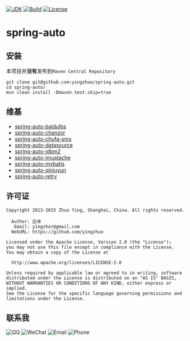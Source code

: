 [![JDK](http://img.shields.io/badge/JDK-v8.0-yellow.svg)](http://www.oracle.com/technetwork/java/javase/downloads/index.html)
[![Build](http://img.shields.io/badge/Build-Maven_2-green.svg)](https://maven.apache.org/)
[![License](http://img.shields.io/badge/License-Apache_2-red.svg)](http://www.apache.org/licenses/LICENSE-2.0)

# spring-auto

安装
---------------------------

本项目并**没有**发布到`Maven Central Repository`

```
git clone git@github.com:yingzhuo/spring-auto.git
cd spring-auto/
mvn clean install -Dmaven.test.skip=true
```

维基
---------------------------
* [spring-auto-baidulbs](https://github.com/yingzhuo/spring-auto/wiki/wiki:spring-auto-baidulbs)
* [spring-auto-chanzor](https://github.com/yingzhuo/spring-auto/wiki/wiki:spring-auto-chanzor)
* [spring-auto-chufa-sms](https://github.com/yingzhuo/spring-auto/wiki/wiki:spring-auto-chufa-sms)
* [spring-auto-datasource](https://github.com/yingzhuo/spring-auto/wiki/wiki:spring-auto-datasource)
* [spring-auto-jdbm2](https://github.com/yingzhuo/spring-auto/wiki/wiki:spring-auto-jdbm2)
* [spring-auto-jmustache](https://github.com/yingzhuo/spring-auto/wiki/wiki:spring-auto-jmustache)
* [spring-auto-mybatis](https://github.com/yingzhuo/spring-auto/wiki/wiki:spring-auto-mybatis)
* [spring-auto-qiniuyun](https://github.com/yingzhuo/spring-auto/wiki/wiki:spring-auto-qiniuyun)
* [spring-auto-retry](https://github.com/yingzhuo/spring-auto/wiki/wiki:spring-auto-retry)


许可证
---------------------------

```
Copyright 2013-2015 Zhuo Ying, Shanghai, China. All rights reserved.

  Author: 应卓
   Email: yingzhor@gmail.com
  WebURL: https://github.com/yingzhuo

Licensed under the Apache License, Version 2.0 (the "License");
you may not use this file except in compliance with the License.
You may obtain a copy of the License at

  http://www.apache.org/licenses/LICENSE-2.0

Unless required by applicable law or agreed to in writing, software
distributed under the License is distributed on an "AS IS" BASIS,
WITHOUT WARRANTIES OR CONDITIONS OF ANY KIND, either express or implied.
See the License for the specific language governing permissions and
limitations under the License.
```

联系我
---------------------------
![QQ](http://img.shields.io/badge/QQ-23007067-blue.svg)
![WeChat](http://img.shields.io/badge/WeChat-yingzhor-blue.svg)
![Email](http://img.shields.io/badge/Email-yingzhor@gmail.com-blue.svg)
![Phone](http://img.shields.io/badge/Phone-+86_189_1694_4373-blue.svg)